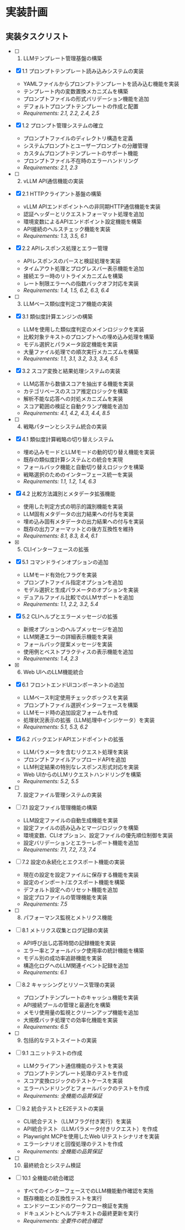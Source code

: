 # 実装計画

## 実装タスクリスト

- [ ] 1. LLMテンプレート管理基盤の構築
- [x] 1.1 プロンプトテンプレート読み込みシステムの実装
  - YAMLファイルからプロンプトテンプレートを読み込む機能を実装
  - テンプレート内の変数置換メカニズムを構築
  - プロンプトファイルの形式バリデーション機能を追加
  - デフォルトプロンプトテンプレートの作成と配置
  - _Requirements: 2.1, 2.2, 2.4, 2.5_

- [x] 1.2 プロンプト管理システムの確立
  - プロンプトファイルのディレクトリ構造を定義
  - システムプロンプトとユーザープロンプトの分離管理
  - カスタムプロンプトテンプレートのサポート機能
  - プロンプトファイル不在時のエラーハンドリング
  - _Requirements: 2.1, 2.3_

- [ ] 2. vLLM API通信機能の実装
- [x] 2.1 HTTPクライアント基盤の構築
  - vLLM APIエンドポイントへの非同期HTTP通信機能を実装
  - 認証ヘッダーとリクエストフォーマット処理を追加
  - 環境変数によるAPIエンドポイント設定機能を構築
  - API接続のヘルスチェック機能を実装
  - _Requirements: 1.3, 3.5, 6.1_

- [x] 2.2 APIレスポンス処理とエラー管理
  - APIレスポンスのパースと検証処理を実装
  - タイムアウト処理とプログレスバー表示機能を追加
  - 接続エラー時のリトライメカニズムを構築
  - レート制限エラーへの指数バックオフ対応を実装
  - _Requirements: 1.4, 1.5, 6.2, 6.3, 6.4_

- [ ] 3. LLMベース類似度判定コア機能の実装
- [x] 3.1 類似度計算エンジンの構築
  - LLMを使用した類似度判定のメインロジックを実装
  - 比較対象テキストのプロンプトへの埋め込み処理を構築
  - モデル選択とパラメータ設定機能を実装
  - 大量ファイル処理での順次実行メカニズムを構築
  - _Requirements: 1.1, 3.1, 3.2, 3.3, 3.4, 6.5_

- [x] 3.2 スコア変換と結果処理システムの実装
  - LLM応答から数値スコアを抽出する機能を実装
  - カテゴリベースのスコア推定ロジックを構築
  - 解析不能な応答への対処メカニズムを実装
  - スコア範囲の検証と自動クランプ機能を追加
  - _Requirements: 4.1, 4.2, 4.3, 4.4, 8.5_

- [ ] 4. 戦略パターンとシステム統合の実装
- [x] 4.1 類似度計算戦略の切り替えシステム
  - 埋め込みモードとLLMモードの動的切り替え機能を実装
  - 既存の類似度計算システムとの統合を実現
  - フォールバック機能と自動切り替えロジックを構築
  - 戦略選択のためのインターフェース統一を実装
  - _Requirements: 1.1, 1.2, 1.4, 6.3_

- [x] 4.2 比較方法識別とメタデータ拡張機能
  - 使用した判定方式の明示的識別機能を実装
  - LLM固有メタデータの出力結果への付与を実装
  - 埋め込み固有メタデータの出力結果への付与を実装
  - 既存の出力フォーマットとの後方互換性を維持
  - _Requirements: 8.1, 8.3, 8.4, 6.1_

- [x] 5. CLIインターフェースの拡張
- [x] 5.1 コマンドラインオプションの追加
  - LLMモード有効化フラグを実装
  - プロンプトファイル指定オプションを追加
  - モデル選択と生成パラメータのオプションを実装
  - デュアルファイル比較でのLLMサポートを追加
  - _Requirements: 1.1, 2.2, 3.2, 5.4_

- [x] 5.2 CLIヘルプとエラーメッセージの拡張
  - 新規オプションのヘルプメッセージを追加
  - LLM関連エラーの詳細表示機能を実装
  - フォールバック提案メッセージを実装
  - 使用例とベストプラクティスの表示機能を追加
  - _Requirements: 1.4, 2.3_

- [x] 6. Web UIへのLLM機能統合
- [x] 6.1 フロントエンドUIコンポーネントの追加
  - LLMベース判定使用チェックボックスを実装
  - プロンプトファイル選択インターフェースを構築
  - LLMモード時の追加設定フォームを作成
  - 処理状況表示の拡張（LLM処理中インジケータ）を実装
  - _Requirements: 5.1, 5.3, 6.2_

- [x] 6.2 バックエンドAPIエンドポイントの拡張
  - LLMパラメータを含むリクエスト処理を実装
  - プロンプトファイルアップロードAPIを追加
  - LLM判定結果の特別なレスポンス形式対応を実装
  - Web UIからのLLMリクエストハンドリングを構築
  - _Requirements: 5.2, 5.5_

- [ ] 7. 設定ファイル管理システムの実装
- [ ] 7.1 設定ファイル管理機能の構築
  - LLM設定ファイルの自動生成機能を実装
  - 設定ファイルの読み込みとマージロジックを構築
  - 環境変数、CLIオプション、設定ファイルの優先順位制御を実装
  - 設定バリデーションとエラーレポート機能を追加
  - _Requirements: 7.1, 7.2, 7.3, 7.4_

- [ ] 7.2 設定の永続化とエクスポート機能の実装
  - 現在の設定を設定ファイルに保存する機能を実装
  - 設定のインポート/エクスポート機能を構築
  - デフォルト設定へのリセット機能を追加
  - 設定プロファイルの管理機能を実装
  - _Requirements: 7.5_

- [ ] 8. パフォーマンス監視とメトリクス機能
- [ ] 8.1 メトリクス収集とログ記録の実装
  - API呼び出し応答時間の記録機能を実装
  - エラー率とフォールバック使用率の統計機能を構築
  - モデル別の成功率追跡機能を実装
  - 構造化ログへのLLM関連イベント記録を追加
  - _Requirements: 6.1_

- [ ] 8.2 キャッシングとリソース管理の実装
  - プロンプトテンプレートのキャッシュ機能を実装
  - API接続プールの管理と最適化を構築
  - メモリ使用量の監視とクリーンアップ機能を追加
  - 大規模バッチ処理での効率化機能を実装
  - _Requirements: 6.5_

- [ ] 9. 包括的なテストスイートの実装
- [ ] 9.1 ユニットテストの作成
  - LLMクライアント通信機能のテストを実装
  - プロンプトテンプレート処理のテストを作成
  - スコア変換ロジックのテストケースを実装
  - エラーハンドリングとフォールバックのテストを作成
  - _Requirements: 全機能の品質保証_

- [ ] 9.2 統合テストとE2Eテストの実装
  - CLI統合テスト（LLMフラグ付き実行）を実装
  - API統合テスト（LLMパラメータ付きリクエスト）を作成
  - Playwright MCPを使用したWeb UIテストシナリオを実装
  - エラーシナリオと回復処理のテストを作成
  - _Requirements: 全機能の品質保証_

- [ ] 10. 最終統合とシステム検証
- [ ] 10.1 全機能の統合確認
  - すべてのインターフェースでのLLM機能動作確認を実施
  - 既存機能との互換性テストを実行
  - エンドツーエンドのワークフロー検証を実施
  - ドキュメントとヘルプテキストの最終更新を実行
  - _Requirements: 全要件の統合確認_